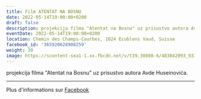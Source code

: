 ```yaml
---
title: Film ATENTAT NA BOSNU
date: 2022-05-14T19:00:00+0200
draft: false
description: projekcija filma "Atentat na Bosnu" uz prisustvo autora Avde Huseinovića.
eventDate: 2022-05-14T19:00:00+0200
location: Chemin des Champs-Courbes, 1024 Ecublens Vaud, Suisse
facebook_id: '365920628908259'
weight: 30
image: https://scontent-sea1-1.xx.fbcdn.net/v/t39.30808-6/483842093_9330013443761058_8599832410174975788_n.jpg?_nc_cat=104&ccb=1-7&_nc_sid=9e60e4&_nc_ohc=8ZjZIWUinNUQ7kNvwE9liuh&_nc_oc=AdmtzRTyL1mF4rEFAZ47ZPFeknw6ixlip0LM4CWPELkOF6oi8_t0UUaPUPFAblScNV4&_nc_zt=23&_nc_ht=scontent-sea1-1.xx&edm=ABTKTjYEAAAA&_nc_gid=DWl-hERwldn1tNxECu6Ijg&oh=00_AfUe4M0UC-6Z2BW0zHbe_2kycrwnMZ55FgXZ5d9c-USJgA&oe=6899DDD3
---
```


projekcija filma "Atentat na Bosnu" uz prisustvo autora Avde Huseinovića.

---

Plus d'informations sur [Facebook](https://facebook.com/events/365920628908259)